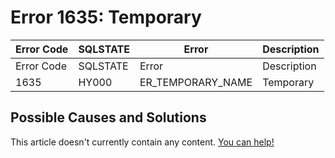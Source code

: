 
# Error 1635: Temporary


| Error Code | SQLSTATE | Error | Description |
| --- | --- | --- | --- |
| Error Code | SQLSTATE | Error | Description |
| 1635 | HY000 | ER_TEMPORARY_NAME | Temporary |




## Possible Causes and Solutions


This article doesn't currently contain any content. [You can help!](/kb/en/writing-and-editing-knowledge-base-articles/)

